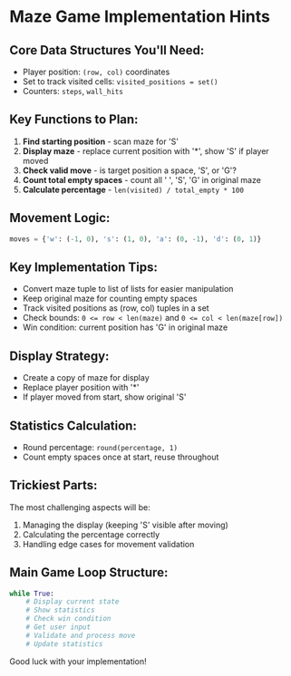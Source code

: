 # Maze Game Implementation Hints

## Core Data Structures You'll Need:
- Player position: `(row, col)` coordinates
- Set to track visited cells: `visited_positions = set()`
- Counters: `steps`, `wall_hits`

## Key Functions to Plan:
1. **Find starting position** - scan maze for 'S'
2. **Display maze** - replace current position with '*', show 'S' if player moved
3. **Check valid move** - is target position a space, 'S', or 'G'?
4. **Count total empty spaces** - count all ' ', 'S', 'G' in original maze
5. **Calculate percentage** - `len(visited) / total_empty * 100`

## Movement Logic:
```python
moves = {'w': (-1, 0), 's': (1, 0), 'a': (0, -1), 'd': (0, 1)}
```

## Key Implementation Tips:
- Convert maze tuple to list of lists for easier manipulation
- Keep original maze for counting empty spaces
- Track visited positions as (row, col) tuples in a set
- Check bounds: `0 <= row < len(maze)` and `0 <= col < len(maze[row])`
- Win condition: current position has 'G' in original maze

## Display Strategy:
- Create a copy of maze for display
- Replace player position with '*'
- If player moved from start, show original 'S'

## Statistics Calculation:
- Round percentage: `round(percentage, 1)`
- Count empty spaces once at start, reuse throughout

## Trickiest Parts:
The most challenging aspects will be:
1. Managing the display (keeping 'S' visible after moving)
2. Calculating the percentage correctly
3. Handling edge cases for movement validation

## Main Game Loop Structure:
```python
while True:
    # Display current state
    # Show statistics
    # Check win condition
    # Get user input
    # Validate and process move
    # Update statistics
```

Good luck with your implementation!
